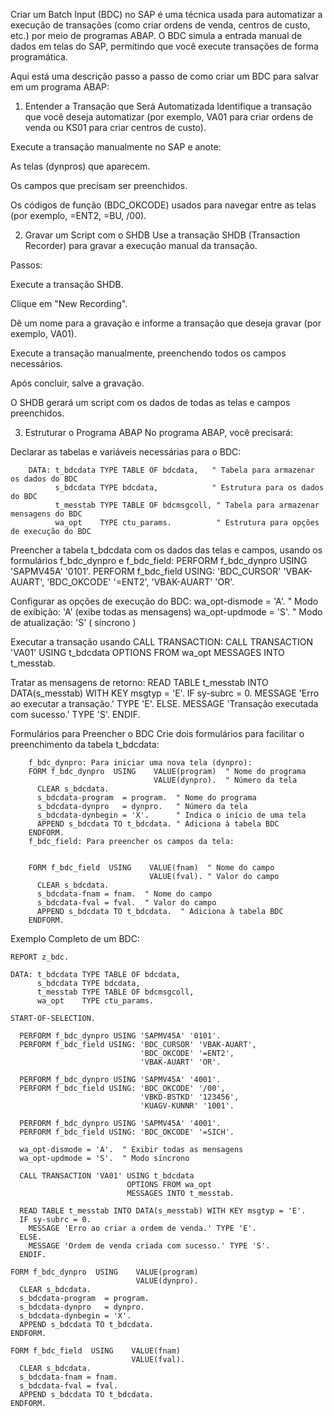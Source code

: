 Criar um Batch Input (BDC) no SAP é uma técnica usada para automatizar a execução de transações (como criar ordens de venda, centros de custo, etc.) por meio de programas ABAP. O BDC simula a entrada manual de dados em telas do SAP, permitindo que você execute transações de forma programática.

Aqui está uma descrição passo a passo de como criar um BDC para salvar em um programa ABAP:

1. Entender a Transação que Será Automatizada
Identifique a transação que você deseja automatizar (por exemplo, VA01 para criar ordens de venda ou KS01 para criar centros de custo).

Execute a transação manualmente no SAP e anote:

As telas (dynpros) que aparecem. 

Os campos que precisam ser preenchidos.

Os códigos de função (BDC_OKCODE) usados para navegar entre as telas (por exemplo, =ENT2, =BU, /00).

2. Gravar um Script com o SHDB
Use a transação SHDB (Transaction Recorder) para gravar a execução manual da transação.

Passos:

Execute a transação SHDB.

Clique em "New Recording".

Dê um nome para a gravação e informe a transação que deseja gravar (por exemplo, VA01).

Execute a transação manualmente, preenchendo todos os campos necessários.

Após concluir, salve a gravação.

O SHDB gerará um script com os dados de todas as telas e campos preenchidos.

3. Estruturar o Programa ABAP
No programa ABAP, você precisará:

Declarar as tabelas e variáveis necessárias para o BDC:

		DATA: t_bdcdata TYPE TABLE OF bdcdata,   " Tabela para armazenar os dados do BDC
		      s_bdcdata TYPE bdcdata,            " Estrutura para os dados do BDC
		      t_messtab TYPE TABLE OF bdcmsgcoll, " Tabela para armazenar mensagens do BDC
		      wa_opt    TYPE ctu_params.          " Estrutura para opções de execução do BDC
Preencher a tabela t_bdcdata com os dados das telas e campos, usando os formulários f_bdc_dynpro e f_bdc_field:
		PERFORM f_bdc_dynpro USING 'SAPMV45A' '0101'.
		PERFORM f_bdc_field USING: 'BDC_CURSOR' 'VBAK-AUART',
		                           'BDC_OKCODE' '=ENT2',
		                           'VBAK-AUART' 'OR'.

Configurar as opções de execução do BDC:
		wa_opt-dismode = 'A'.  " Modo de exibição: 'A' (exibe todas as mensagens)
		wa_opt-updmode = 'S'.  " Modo de atualização: 'S' ( síncrono )

Executar a transação usando CALL TRANSACTION:
		CALL TRANSACTION 'VA01' USING t_bdcdata
		                        OPTIONS FROM wa_opt
		                        MESSAGES INTO t_messtab.

Tratar as mensagens de retorno:
		READ TABLE t_messtab INTO DATA(s_messtab) WITH KEY msgtyp = 'E'.
		IF sy-subrc = 0.
		  MESSAGE 'Erro ao executar a transação.' TYPE 'E'.
		ELSE.
		  MESSAGE 'Transação executada com sucesso.' TYPE 'S'.
		ENDIF.

 Formulários para Preencher o BDC
Crie dois formulários para facilitar o preenchimento da tabela t_bdcdata:

		f_bdc_dynpro: Para iniciar uma nova tela (dynpro):
		FORM f_bdc_dynpro  USING    VALUE(program)  " Nome do programa
		                            VALUE(dynpro).  " Número da tela
		  CLEAR s_bdcdata.
		  s_bdcdata-program  = program.  " Nome do programa
		  s_bdcdata-dynpro   = dynpro.   " Número da tela
		  s_bdcdata-dynbegin = 'X'.      " Indica o início de uma tela
		  APPEND s_bdcdata TO t_bdcdata. " Adiciona à tabela BDC
		ENDFORM.
		f_bdc_field: Para preencher os campos da tela:
		
		
		FORM f_bdc_field  USING    VALUE(fnam)  " Nome do campo
		                           VALUE(fval). " Valor do campo
		  CLEAR s_bdcdata.
		  s_bdcdata-fnam = fnam.  " Nome do campo
		  s_bdcdata-fval = fval.  " Valor do campo
		  APPEND s_bdcdata TO t_bdcdata.  " Adiciona à tabela BDC
		ENDFORM.


 Exemplo Completo de um BDC:

	REPORT z_bdc.
	
	DATA: t_bdcdata TYPE TABLE OF bdcdata,
	      s_bdcdata TYPE bdcdata,
	      t_messtab TYPE TABLE OF bdcmsgcoll,
	      wa_opt    TYPE ctu_params.
	
	START-OF-SELECTION.
	
	  PERFORM f_bdc_dynpro USING 'SAPMV45A' '0101'.
	  PERFORM f_bdc_field USING: 'BDC_CURSOR' 'VBAK-AUART',
	                             'BDC_OKCODE' '=ENT2',
	                             'VBAK-AUART' 'OR'.
	
	  PERFORM f_bdc_dynpro USING 'SAPMV45A' '4001'.
	  PERFORM f_bdc_field USING: 'BDC_OKCODE' '/00',
	                             'VBKD-BSTKD' '123456',
	                             'KUAGV-KUNNR' '1001'.
	
	  PERFORM f_bdc_dynpro USING 'SAPMV45A' '4001'.
	  PERFORM f_bdc_field USING: 'BDC_OKCODE' '=SICH'.
	
	  wa_opt-dismode = 'A'.  " Exibir todas as mensagens
	  wa_opt-updmode = 'S'.  " Modo síncrono
	
	  CALL TRANSACTION 'VA01' USING t_bdcdata
	                          OPTIONS FROM wa_opt
	                          MESSAGES INTO t_messtab.
	
	  READ TABLE t_messtab INTO DATA(s_messtab) WITH KEY msgtyp = 'E'.
	  IF sy-subrc = 0.
	    MESSAGE 'Erro ao criar a ordem de venda.' TYPE 'E'.
	  ELSE.
	    MESSAGE 'Ordem de venda criada com sucesso.' TYPE 'S'.
	  ENDIF.
	
	FORM f_bdc_dynpro  USING    VALUE(program)
	                            VALUE(dynpro).
	  CLEAR s_bdcdata.
	  s_bdcdata-program  = program.
	  s_bdcdata-dynpro   = dynpro.
	  s_bdcdata-dynbegin = 'X'.
	  APPEND s_bdcdata TO t_bdcdata.
	ENDFORM.
	
	FORM f_bdc_field  USING    VALUE(fnam)
	                           VALUE(fval).
	  CLEAR s_bdcdata.
	  s_bdcdata-fnam = fnam.
	  s_bdcdata-fval = fval.
	  APPEND s_bdcdata TO t_bdcdata.
	ENDFORM.
